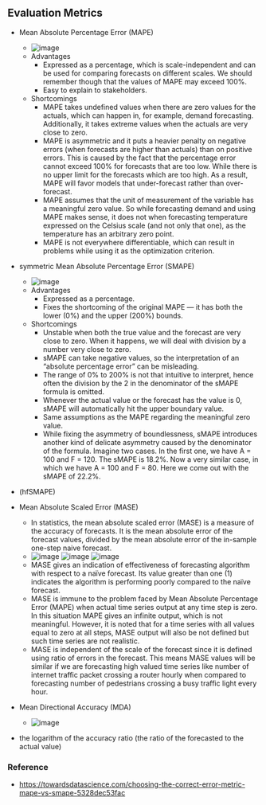 ## Evaluation Metrics


* Mean Absolute Percentage Error (MAPE)
    * ![image](https://user-images.githubusercontent.com/16402963/221255443-e5500982-68f2-492f-b3e3-ff7f5d284a6b.png)
    * Advantages
        * Expressed as a percentage, which is scale-independent and can be used for comparing forecasts on different scales. We should remember though that the values of MAPE may exceed 100%.
        * Easy to explain to stakeholders.
    * Shortcomings
         * MAPE takes undefined values when there are zero values for the actuals, which can happen in, for example, demand forecasting. Additionally, it takes extreme values when the actuals are very close to zero.
        * MAPE is asymmetric and it puts a heavier penalty on negative errors (when forecasts are higher than actuals) than on positive errors. This is caused by the fact that the percentage error cannot exceed 100% for forecasts that are too low. While there is no upper limit for the forecasts which are too high. As a result, MAPE will favor models that under-forecast rather than over-forecast.
        * MAPE assumes that the unit of measurement of the variable has a meaningful zero value. So while forecasting demand and using MAPE makes sense, it does not when forecasting temperature expressed on the Celsius scale (and not only that one), as the temperature has an arbitrary zero point.
        * MAPE is not everywhere differentiable, which can result in problems while using it as the optimization criterion.

* symmetric Mean Absolute Percentage Error (SMAPE)
    * ![image](https://user-images.githubusercontent.com/16402963/221255483-32e6a2d0-f564-4276-96b0-1c287bf2f638.png)
    * Advantages
         * Expressed as a percentage.
         * Fixes the shortcoming of the original MAPE — it has both the lower (0%) and the upper (200%) bounds.
    * Shortcomings
         * Unstable when both the true value and the forecast are very close to zero. When it happens, we will deal with division by a number very close to zero.
         * sMAPE can take negative values, so the interpretation of an “absolute percentage error” can be misleading.
         * The range of 0% to 200% is not that intuitive to interpret, hence often the division by the 2 in the denominator of the sMAPE formula is omitted.
         * Whenever the actual value or the forecast has the value is 0, sMAPE will automatically hit the upper boundary value.
         * Same assumptions as the MAPE regarding the meaningful zero value.
         * While fixing the asymmetry of boundlessness, sMAPE introduces another kind of delicate asymmetry caused by the denominator of the formula. Imagine two cases. In the first one, we have A = 100 and F = 120. The sMAPE is 18.2%. Now a very similar case, in which we have A = 100 and F = 80. Here we come out with the sMAPE of 22.2%.

*  (hfSMAPE)


* Mean Absolute Scaled Error (MASE)
    * In statistics, the mean absolute scaled error (MASE) is a measure of the accuracy of forecasts. It is the mean absolute error of the forecast values, divided by the mean absolute error of the in-sample one-step naive forecast.
    * ![image](https://user-images.githubusercontent.com/16402963/221256096-b053bb08-fa67-4d7b-9bd3-1ed7c7dab80e.png) ![image](https://user-images.githubusercontent.com/16402963/221256135-423c9c7d-b876-43ce-8e71-e59626bc82fe.png)
 ![image](https://user-images.githubusercontent.com/16402963/221256198-b5a6daeb-b041-4288-af86-26ed0293ea76.png)
    * MASE gives an indication of effectiveness of forecasting algorithm with respect to a naïve forecast. Its value greater than one (1) indicates the algorithm is performing poorly compared to the naïve forecast.
    * MASE is immune to the problem faced by Mean Absolute Percentage Error (MAPE) when actual time series output at any time step is zero. In this situation MAPE gives an infinite output, which is not meaningful. However, it is noted that for a time series with all values equal to zero at all steps, MASE output will also be not defined but such time series are not realistic.
    * MASE is independent of the scale of the forecast since it is defined using ratio of errors in the forecast. This means MASE values will be similar if we are forecasting high valued time series like number of internet traffic packet crossing a router hourly when compared to forecasting number of pedestrians crossing a busy traffic light every hour.
 
* Mean Directional Accuracy (MDA)
    * ![image](https://user-images.githubusercontent.com/16402963/221256664-8c771194-f8c3-4481-9314-a59bdfc199cc.png)
     
* the logarithm of the accuracy ratio (the ratio of the forecasted to the actual value)


### Reference
* https://towardsdatascience.com/choosing-the-correct-error-metric-mape-vs-smape-5328dec53fac
